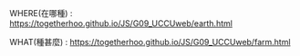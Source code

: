 WHERE(在哪種) : https://togetherhoo.github.io/JS/G09_UCCUweb/earth.html

WHAT(種甚麼) : https://togetherhoo.github.io/JS/G09_UCCUweb/farm.html

